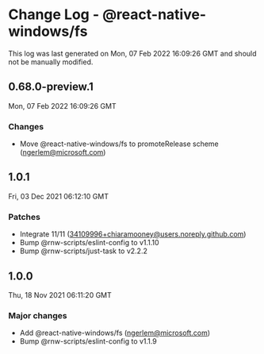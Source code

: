 # Change Log - @react-native-windows/fs

This log was last generated on Mon, 07 Feb 2022 16:09:26 GMT and should not be manually modified.

<!-- Start content -->

## 0.68.0-preview.1

Mon, 07 Feb 2022 16:09:26 GMT

### Changes

- Move @react-native-windows/fs to promoteRelease scheme (ngerlem@microsoft.com)

## 1.0.1

Fri, 03 Dec 2021 06:12:10 GMT

### Patches

- Integrate 11/11 (34109996+chiaramooney@users.noreply.github.com)
- Bump @rnw-scripts/eslint-config to v1.1.10
- Bump @rnw-scripts/just-task to v2.2.2

## 1.0.0

Thu, 18 Nov 2021 06:11:20 GMT

### Major changes

- Add @react-native-windows/fs (ngerlem@microsoft.com)
- Bump @rnw-scripts/eslint-config to v1.1.9
